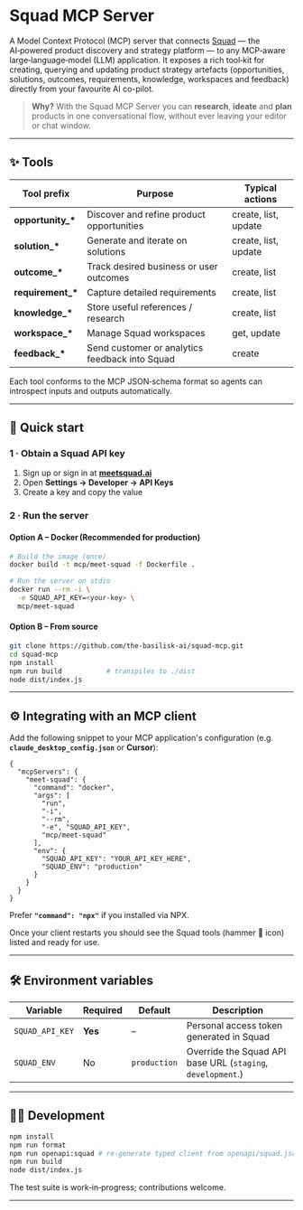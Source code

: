 # Squad MCP Server

A Model Context Protocol (MCP) server that connects [Squad](https://meetsquad.ai/) — the AI‑powered product discovery and strategy platform — to any MCP‑aware large‑language‑model (LLM) application. It exposes a rich tool‑kit for creating, querying and updating product strategy artefacts (opportunities, solutions, outcomes, requirements, knowledge, workspaces and feedback) directly from your favourite AI co-pilot.

> **Why?** With the Squad MCP Server you can **research**, **ideate** and **plan** products in one conversational flow, without ever leaving your editor or chat window.

---

## ✨ Tools

| Tool prefix | Purpose | Typical actions |
|-------------|---------|-----------------|
| **opportunity\_\*** | Discover and refine product opportunities | create, list, update |
| **solution\_\***   | Generate and iterate on solutions | create, list, update |
| **outcome\_\***    | Track desired business or user outcomes | create, list |
| **requirement\_\***| Capture detailed requirements | create, list |
| **knowledge\_\***  | Store useful references / research | create, list |
| **workspace\_\***  | Manage Squad workspaces | get, update |
| **feedback\_\***   | Send customer or analytics feedback into Squad | create |

Each tool conforms to the MCP JSON‑schema format so agents can introspect inputs and outputs automatically.

---

## 🚀 Quick start

### 1 · Obtain a Squad API key

1. Sign up or sign in at **[meetsquad.ai](https://meetsquad.ai/)**
2. Open **Settings → Developer → API Keys**
3. Create a key and copy the value

### 2 · Run the server

#### Option A – Docker (Recommended for production)

```bash
# Build the image (once)
docker build -t mcp/meet-squad -f Dockerfile .

# Run the server on stdio
docker run --rm -i \
  -e SQUAD_API_KEY=<your‑key> \
  mcp/meet-squad
```



#### Option B – From source

```bash
git clone https://github.com/the-basilisk-ai/squad-mcp.git
cd squad-mcp
npm install
npm run build           # transpiles to ./dist
node dist/index.js
```

---

## ⚙️ Integrating with an MCP client

Add the following snippet to your MCP application's configuration (e.g. **`claude_desktop_config.json`** or **Cursor**):

```jsonc
{
  "mcpServers": {
    "meet-squad": {
      "command": "docker",
      "args": [
        "run",
        "-i",
        "--rm",
        "-e", "SQUAD_API_KEY",
        "mcp/meet-squad"
      ],
      "env": {
        "SQUAD_API_KEY": "YOUR_API_KEY_HERE",
        "SQUAD_ENV": "production"
      }
    }
  }
}
```

Prefer **`"command": "npx"`** if you installed via NPX.

Once your client restarts you should see the Squad tools (hammer 🔨 icon) listed and ready for use.

---

## 🛠️ Environment variables

| Variable | Required | Default | Description |
|----------|----------|---------|-------------|
| `SQUAD_API_KEY` | **Yes** | – | Personal access token generated in Squad |
| `SQUAD_ENV` | No | `production` | Override the Squad API base URL (`staging`, `development`.) |

---

## 🧑‍💻 Development

```bash
npm install
npm run format      
npm run openapi:squad # re‑generate typed client from openapi/squad.json
npm run build       
node dist/index.js
```

The test suite is work‑in‑progress; contributions welcome.

---
